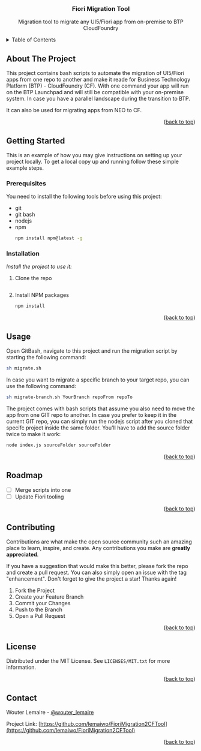 <div id="top"></div>
<br />
<div align="center">

  <h3 align="center">Fiori Migration Tool</h3>

  <p align="center">
    Migration tool to migrate any UI5/Fiori app from on-premise to BTP CloudFoundry
  </p>
</div>

<!-- TABLE OF CONTENTS -->
<details>
  <summary>Table of Contents</summary>
  <ol>
    <li>
      <a href="#about-the-project">About The Project</a>
    </li>
    <li>
      <a href="#getting-started">Getting Started</a>
      <ul>
        <li><a href="#prerequisites">Prerequisites</a></li>
        <li><a href="#installation">Installation</a></li>
      </ul>
    </li>
    <li><a href="#usage">Usage</a></li>
    <li><a href="#roadmap">Roadmap</a></li>
    <li><a href="#contributing">Contributing</a></li>
    <li><a href="#license">License</a></li>
    <li><a href="#contact">Contact</a></li>
  </ol>
</details>

<!-- ABOUT THE PROJECT -->
## About The Project


This project contains bash scripts to automate the migration of UI5/Fiori apps from one repo to another and make it reade for Business Technology Platform (BTP) - CloudFoundry (CF). With one command your app will run on the BTP Launchpad and will still be compatible with your on-premise system. In case you have a parallel landscape during the transition to BTP.

It can also be used for migrating apps from NEO to CF.

<p align="right">(<a href="#top">back to top</a>)</p>

<!-- GETTING STARTED -->
## Getting Started

This is an example of how you may give instructions on setting up your project locally.
To get a local copy up and running follow these simple example steps.

### Prerequisites

You need to install the following tools before using this project:
* git
* git bash
* nodejs
* npm
  ```sh
  npm install npm@latest -g
  ```

### Installation

_Install the project to use it:_

1. Clone the repo
   ```sh
   ```
2. Install NPM packages
   ```sh
   npm install
   ```

<p align="right">(<a href="#top">back to top</a>)</p>

<!-- USAGE EXAMPLES -->
## Usage

Open GitBash, navigate to this project and run the migration script by starting the following command:
```sh
sh migrate.sh
```
In case you want to migrate a specific branch to your target repo, you can use the following command:
```sh
sh migrate-branch.sh YourBranch repoFrom repoTo
```

The project comes with bash scripts that assume you also need to move the app from one GIT repo to another. In case you prefer to keep it in the current GIT repo, you can simply run the nodejs script after you cloned that specifc project inside the same folder. You'll have to add the source folder twice to make it work:
```sh
node index.js sourceFolder sourceFolder
```

<p align="right">(<a href="#top">back to top</a>)</p>



<!-- ROADMAP -->
## Roadmap

- [ ] Merge scripts into one
- [ ] Update Fiori tooling

<p align="right">(<a href="#top">back to top</a>)</p>



<!-- CONTRIBUTING -->
## Contributing

Contributions are what make the open source community such an amazing place to learn, inspire, and create. Any contributions you make are **greatly appreciated**.

If you have a suggestion that would make this better, please fork the repo and create a pull request. You can also simply open an issue with the tag "enhancement".
Don't forget to give the project a star! Thanks again!

1. Fork the Project
2. Create your Feature Branch 
3. Commit your Changes 
4. Push to the Branch 
5. Open a Pull Request

<p align="right">(<a href="#top">back to top</a>)</p>



<!-- LICENSE -->
## License

Distributed under the MIT License. See `LICENSES/MIT.txt` for more information.

<p align="right">(<a href="#top">back to top</a>)</p>



<!-- CONTACT -->
## Contact

Wouter Lemaire - [@wouter_lemaire](https://twitter.com/wouter_lemaire)

Project Link: [https://github.com/lemaiwo/FioriMigration2CFTool](https://github.com/lemaiwo/FioriMigration2CFTool)

<p align="right">(<a href="#top">back to top</a>)</p>